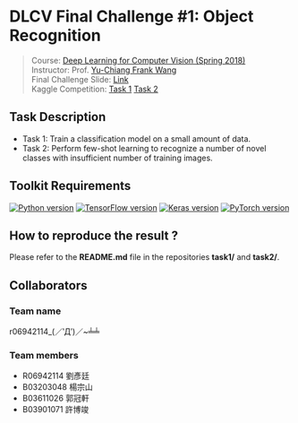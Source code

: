 # DLCV Final Challenge #1: Object Recognition
> Course: [Deep Learning for Computer Vision (Spring 2018)](http://vllab.ee.ntu.edu.tw/dlcv.html)\
> Instructor: Prof. [Yu-Chiang Frank Wang](http://vllab.ee.ntu.edu.tw/members.html)\
> Final Challenge Slide: [Link](https://docs.google.com/presentation/d/1LlB36DtlCUYu4QeXLNzZctOiLHMoA4HerCoQIrYC-s4/edit?usp=sharing)\
> Kaggle Competition: [Task 1](https://www.kaggle.com/t/979f5fee9706486a8f61738ce3c76a73) [Task 2](https://www.kaggle.com/t/eebb0cdcbce4453b841e5e2744a8d633)

## Task Description
* Task 1: Train a classification model on a small amount of data.
* Task 2: Perform few-shot learning to recognize a number of novel classes with insufficient number of training images.

## Toolkit Requirements
[![Python version](https://img.shields.io/badge/Python-3.6-blue.svg)](https://www.python.org/downloads/release/python-360/)
[![TensorFlow version](https://img.shields.io/badge/TensorFlow-1.6.0-green.svg)](https://www.tensorflow.org/)
[![Keras version](https://img.shields.io/badge/Keras-2.1.5-green.svg)](https://keras.io/)
[![PyTorch version](https://img.shields.io/badge/PyTorch-0.4.0-green.svg)](https://pytorch.org/)

## How to reproduce the result ?
Please refer to the **README.md** file in the repositories **task1/** and **task2/**.

## Collaborators

### Team name
r06942114_(／‵Д′)／~╧╧

### Team members
* R06942114  劉彥廷
* B03203048  楊宗山
* B03611026  郭冠軒
* B03901071  許博竣
